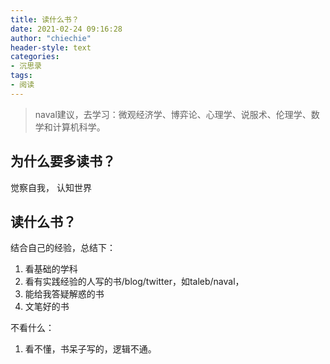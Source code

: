 ```yaml
---
title: 读什么书？
date: 2021-02-24 09:16:28
author: "chiechie"
header-style: text
categories: 
- 沉思录
tags:
- 阅读
---
```



> naval建议，去学习：微观经济学、博弈论、心理学、说服术、伦理学、数学和计算机科学。

## 为什么要多读书？

觉察自我， 认知世界

## 读什么书？

结合自己的经验，总结下：

1. 看基础的学科
2. 看有实践经验的人写的书/blog/twitter，如taleb/naval，
3. 能给我答疑解惑的书
4. 文笔好的书

不看什么： 
1. 看不懂，书呆子写的，逻辑不通。
